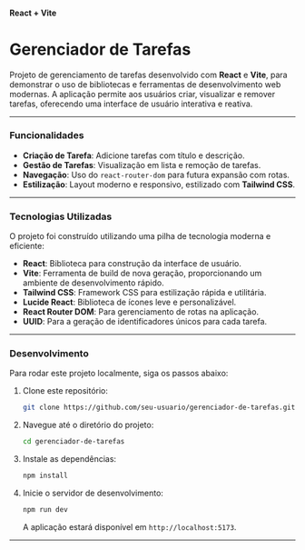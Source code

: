 #### React + Vite

# Gerenciador de Tarefas

Projeto de gerenciamento de tarefas desenvolvido com **React** e **Vite**, para demonstrar o uso de bibliotecas e ferramentas de desenvolvimento web modernas. A aplicação permite aos usuários criar, visualizar e remover tarefas, oferecendo uma interface de usuário interativa e reativa.

-----

### Funcionalidades

  * **Criação de Tarefa**: Adicione tarefas com título e descrição.
  * **Gestão de Tarefas**: Visualização em lista e remoção de tarefas.
  * **Navegação**: Uso do `react-router-dom` para futura expansão com rotas.
  * **Estilização**: Layout moderno e responsivo, estilizado com **Tailwind CSS**.

-----

### Tecnologias Utilizadas

O projeto foi construído utilizando uma pilha de tecnologia moderna e eficiente:

  * **React**: Biblioteca para construção da interface de usuário.
  * **Vite**: Ferramenta de build de nova geração, proporcionando um ambiente de desenvolvimento rápido.
  * **Tailwind CSS**: Framework CSS para estilização rápida e utilitária.
  * **Lucide React**: Biblioteca de ícones leve e personalizável.
  * **React Router DOM**: Para gerenciamento de rotas na aplicação.
  * **UUID**: Para a geração de identificadores únicos para cada tarefa.

-----

### Desenvolvimento

Para rodar este projeto localmente, siga os passos abaixo:

1.  Clone este repositório:
    ```bash
    git clone https://github.com/seu-usuario/gerenciador-de-tarefas.git
    ```
2.  Navegue até o diretório do projeto:
    ```bash
    cd gerenciador-de-tarefas
    ```
3.  Instale as dependências:
    ```bash
    npm install
    ```
4.  Inicie o servidor de desenvolvimento:
    ```bash
    npm run dev
    ```
    A aplicação estará disponível em `http://localhost:5173`.

-----
